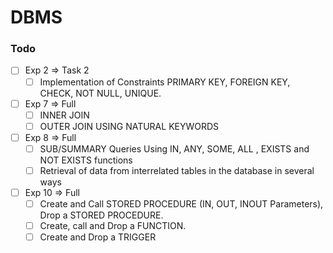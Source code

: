 # DBMS

### Todo

- [ ] Exp 2 => Task 2  
    - [ ] Implementation of Constraints PRIMARY KEY, FOREIGN KEY, CHECK, NOT NULL, UNIQUE.
- [ ] Exp 7 => Full
    - [ ] INNER JOIN
    - [ ] OUTER JOIN USING NATURAL KEYWORDS
- [ ] Exp 8 => Full
    - [ ] SUB/SUMMARY Queries Using IN, ANY, SOME, ALL , EXISTS and NOT EXISTS functions
    - [ ] Retrieval of data from interrelated tables in the database in several ways
- [ ] Exp 10 => Full
    - [ ] Create and Call STORED PROCEDURE (IN, OUT, INOUT Parameters), Drop a STORED PROCEDURE.
    - [ ] Create, call and Drop a FUNCTION.
    - [ ] Create and Drop a TRIGGER
